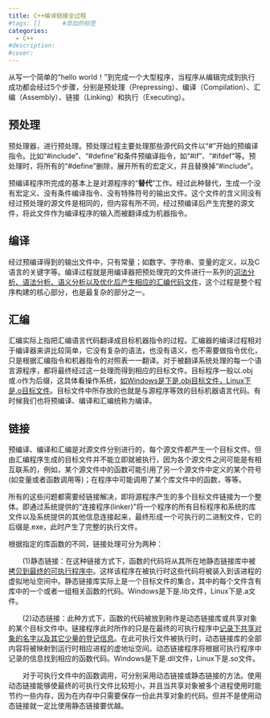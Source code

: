 ```yaml
---
title: C++编译链接全过程
#tags: []      #添加的标签
categories: 
  - C++
#description: 
#cover: 
---
```


从写一个简单的“hello world！”到完成一个大型程序，当程序从编辑完成到执行成功都会经过5个步骤，分别是预处理（Prepressing）、编译（Compilation）、汇编（Assembly）、链接（Linking）和执行（Executing）。



## 预处理

预处理器，进行预处理。预处理过程主要处理那些源代码文件以“#”开始的预编译指令。比如“#include”、“#define”和条件预编译指令，如“#if”、“#ifdef”等。预处理时，将所有的“#define”删除，展开所有的宏定义，并且替换掉“#include”。

预编译程序所完成的基本上是对源程序的“**替代**”工作。经过此种替代，生成一个没有宏定义、没有条件编译指令、没有特殊符号的输出文件。这个文件的含义同没有经过预处理的源文件是相同的，但内容有所不同，经过预编译后产生完整的源文件，将此文件作为编译程序的输入而被翻译成为机器指令。



## 编译

经过预编译得到的输出文件中，只有常量；如数字、字符串、变量的定义，以及C语言的关键字等。编译过程就是用编译器把预处理完的文件进行一系列的<u>词法分析、语法分析、语义分析以及优化后产生相应的汇编代码文件</u>，这个过程是整个程序构建的核心部分，也是最复杂的部分之一。



## 汇编

汇编实际上指把汇编语言代码翻译成目标机器指令的过程。汇编器的编译过程相对于编译器来讲比较简单，它没有复杂的语法，也没有语义，也不需要做指令优化，只是根据汇编指令和机器指令的对照表一一翻译。对于被翻译系统处理的每一个语言源程序，都将最终经过这一处理而得到相应的目标文件。目标程序一般以.obj或.o作为后缀，这具体看操作系统，<u>如Windows是下是.obj目标文件，Linux下是.o目标文件</u>。目标文件中所存放的也就是与源程序等效的目标机器语言代码。有时候我们也将预编译、编译和汇编统称为编译。



## 链接

预编译、编译和汇编是对源文件分别进行的，每个源文件都产生一个目标文件。但由汇编程序生成的目标文件并不能立即就被执行，因为各个源文件之间可能是有相互联系的，例如，某个源文件中的函数可能引用了另一个源文件中定义的某个符号(如变量或者函数调用等)；在程序中可能调用了某个库文件中的函数，等等。

所有的这些问题都需要经链接解决，即将源程序产生的多个目标文件链接为一个整体。即通过系统提供的“连接程序(linker)”将一个程序的所有目标程序和系统的库文件以及系统提供的其他信息连接起来，最终形成一个可执行的二进制文件，它的后缀是.exe，此时产生了完整的执行文件。

根据指定的库函数的不同，链接处理可分为两种：

　　(1)静态链接：在这种链接方式下，函数的代码将从其所在地静态链接库中被<u>拷贝到最终的可执行程序中</u>。这样该程序在被执行时这些代码将被装入到该进程的虚拟地址空间中。静态链接库实际上是一个目标文件的集合，其中的每个文件含有库中的一个或者一组相关函数的代码。Windows是下是.lib文件，Linux下是.a文件。

　　(2)动态链接：此种方式下，函数的代码被放到称作是动态链接库或共享对象的某个目标文件中。链接程序此时所作的只是在最终的可执行程序中<u>记录下共享对象的名字以及其它少量的登记信息</u>。在此可执行文件被执行时，动态链接库的全部内容将被映射到运行时相应进程的虚地址空间。动态链接程序将根据可执行程序中记录的信息找到相应的函数代码。Windows是下是.dll文件，Linux下是.so文件。

　　对于可执行文件中的函数调用，可分别采用动态链接或静态链接的方法。使用动态链接能够使最终的可执行文件比较短小，并且当共享对象被多个进程使用时能节约一些内存，因为在内存中只需要保存一份此共享对象的代码。但并不是使用动态链接就一定比使用静态链接要优越。 

